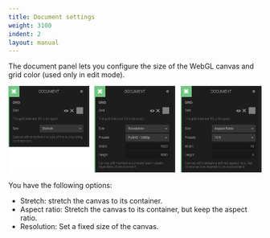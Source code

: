 ```yaml
---
title: Document settings
weight: 3100
indent: 2
layout: manual
---
```

The document panel lets you configure the size of the WebGL canvas and grid color (used only in edit mode).

![Document panel](document-panel.png)

You have the following options:

* Stretch: stretch the canvas to its container.
* Aspect ratio: Stretch the canvas to its container, but keep the aspect ratio.
* Resolution: Set a fixed size of the canvas.
